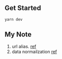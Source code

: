 ## Get Started

```shell
yarn dev
```

## My Note

1. url alias. [ref](https://dev.to/tilly/aliasing-in-vite-w-typescript-1lfo)
2. data normailzation [ref](https://github.com/paularmstrong/normalizr/tree/master/docs)
